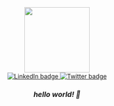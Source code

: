 <div id="header" align="center">
  <img src="https://media.giphy.com/media/7OMR3y1E9QeYsr9olS/giphy.gif" width="150"/>

  <div id="badges">
  <a href="www.linkedin.com/in/sotonye-leonard-harry-41042314a">
  <img src="https://img.shields.io/badge/LinkedIn-blue?style=for-the-badge&logo=linkedin&logoColor=white" alt="LinkedIn badge" />
  </a>

  <a href="https://twitter.com/sotonyesaidwhat">
  <img src="https://img.shields.io/badge/Twitter-deepskyblue?style=for-the-badge&logo=twitter&logoColor=white" alt="Twitter badge" />
  </a>
  </div>

  <img src="https://komarev.com/ghpvc/?username=collegesoul&color=blueviolet&style=for-the-badge" alt="" />

 ### ***hello world! 👋***
</div>



<!--
**collegesoul/collegesoul** is a ✨ _special_ ✨ repository because its `README.md` (this file) appears on your GitHub profile.

Here are some ideas to get you started:

- 🔭 I’m currently working on ...
- 🌱 I’m currently learning ...
- 👯 I’m looking to collaborate on ...
- 🤔 I’m looking for help with ...
- 💬 Ask me about ...
- 📫 How to reach me: ...
- 😄 Pronouns: ...
- ⚡ Fun fact: ...
-->
